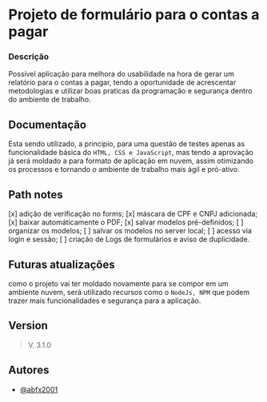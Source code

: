 # Projeto de formulário para o contas a pagar

### Descrição

Possível aplicação para melhora do usabilidade na hora de gerar um relatório para o contas a pagar, tendo a oportunidade de acrescentar metodologias e utilizar boas praticas da programação e segurança dentro do ambiente de trabalho.

## Documentação

Esta sendo utilizado, a principio, para uma questão de testes apenas as funcionalidade básica do `HTML, CSS e JavaScript`, mas tendo a aprovação já será moldado a para formato de aplicação em nuvem, assim otimizando os processos e tornando o ambiente de trabalho mais ágil e pró-ativo.

## Path notes

[x] adição de verificação no forms;
[x] máscara de CPF e CNPJ adicionada;
[x] baixar automáticamente o PDF;
[x] salvar modelos pré-definidos;
[ ] organizar os modelos;
[ ] salvar os modelos no server local;
[ ] acesso via login e sessão;
[ ] criação de Logs de formulários e aviso de duplicidade.

## Futuras atualizações

como o projeto vai ter moldado novamente para se compor em um ambiente nuvem, será utilizado recursos como o `NodeJs, NPM` que podem trazer mais funcionalidades e segurança para a aplicação.

## Version

> V. 3.1.0

## Autores

- [@abfx2001](https://www.github.com/abfx2001)
